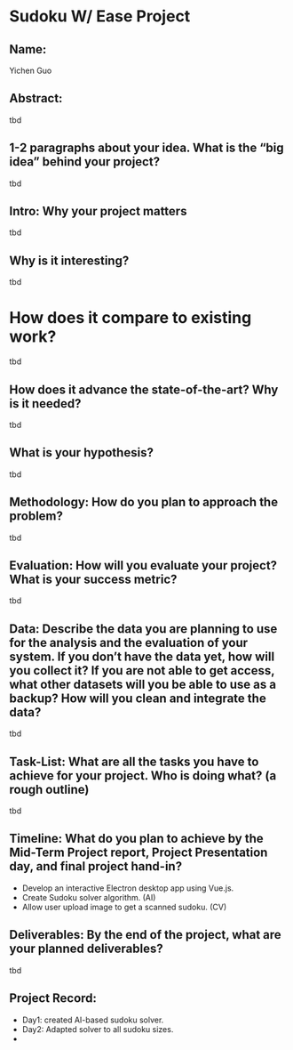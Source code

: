 # Sudoku W/ Ease Project
## Name: 
Yichen Guo
## Abstract: 
tbd
## 1-2 paragraphs about your idea. What is the “big idea” behind your project?
tbd
## Intro: Why your project matters
tbd
## Why is it interesting?
tbd
# How does it compare to existing work?
tbd
## How does it advance the state-of-the-art? Why is it needed?
tbd
## What is your hypothesis?
tbd
## Methodology: How do you plan to approach the problem?
tbd
## Evaluation: How will you evaluate your project? What is your success metric?
tbd
## Data: Describe the data you are planning to use for the analysis and the evaluation of your system. If you don’t have the data yet, how will you collect it? If you are not able to get access, what other datasets will you be able to use as a backup? How will you clean and integrate the data?
tbd
## Task-List: What are all the tasks you have to achieve for your project. Who is doing what? (a rough outline)
tbd
## Timeline: What do you plan to achieve by the Mid-Term Project report, Project Presentation day, and final project hand-in?
 - Develop an interactive Electron desktop app using Vue.js.
 - Create Sudoku solver algorithm. (AI)
 - Allow user upload image to get a scanned sudoku. (CV)
## Deliverables: By the end of the project, what are your planned deliverables?
tbd
## Project Record:
 - Day1: created AI-based sudoku solver.
 - Day2: Adapted solver to all sudoku sizes.
 - 

